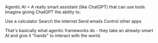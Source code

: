 Agentic AI = A really smart assistant (like ChatGPT) that can use tools
Imagine giving ChatGPT the ability to:

Use a calculator
Search the internet
Send emails
Control other apps

That's basically what agentic frameworks do - they take an already-smart AI and give it "hands" to interact with the world.